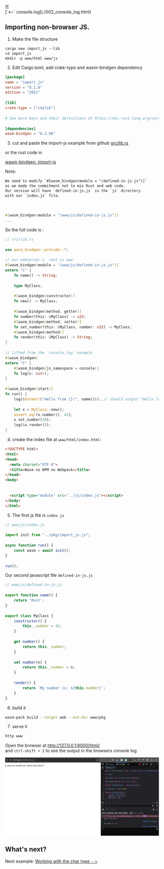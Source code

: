 <div class="navbar"><a class="openbtn" onclick="openNav()">&#9776;</a></div>
<main>
[`<--` console.log](./002_console_log.html)

## Importing non-browser JS.

1. Make the file structure

```
cargo new import_js --lib
cd import_js
mkdir -p www/html www/js
```

2. Edit Cargo.toml, add crate-type and wasm-bindgen dependency

```toml
[package]
name = "import_js"
version = "0.1.0"
edition = "2021"

[lib]
crate-type = ["cdylib"]

# See more keys and their definitions at https://doc.rust-lang.org/cargo/reference/manifest.html

[dependencies]
wasm-bindgen = "0.2.88"

```

3. cut and paste the import-js example from github [src/lib.rs](https://github.com/rustwasm/wasm-bindgen/blob/main/examples/import_js/crate/src/lib.rs)

or the rust code in 

[wasm-bindgen: import-js](https://rustwasm.github.io/wasm-bindgen/examples/import-js.html)

Note:

    We need to modify `#[wasm_bindgen(module = "/defined-in-js.js")]`
    as we made the commitment not to mix Rust and web code.
    Our version will have `defined-in-js.js` in the `js` directory
    with our `index.js` file. 

```rust


#[wasm_bindgen(module = "/www/js/defined-in-js.js")]
...
```

So the full code is :

```rust
// src/lib.rs

use wasm_bindgen::prelude::*;

// our webserver's  root is www
#[wasm_bindgen(module = "/www/js/defined-in-js.js")]
extern "C" {
    fn name() -> String;

    type MyClass;

    #[wasm_bindgen(constructor)]
    fn new() -> MyClass;

    #[wasm_bindgen(method, getter)]
    fn number(this: &MyClass) -> u32;
    #[wasm_bindgen(method, setter)]
    fn set_number(this: &MyClass, number: u32) -> MyClass;
    #[wasm_bindgen(method)]
    fn render(this: &MyClass) -> String;
}

// lifted from the `console_log` example
#[wasm_bindgen]
extern "C" {
    #[wasm_bindgen(js_namespace = console)]
    fn log(s: &str);
}

#[wasm_bindgen(start)]
fn run() {
    log(&format!("Hello from {}!", name())); // should output "Hello from Rust!"

    let x = MyClass::new();
    assert_eq!(x.number(), 42);
    x.set_number(10);
    log(&x.render());
}

```


4. create the index file at `www/html/index.html`:

```html
<!DOCTYPE html>
<html>
<head>
  <meta charset="UTF-8">
  <title>Wasm no NPM no Webpack</title>
</head>
<body>


  <script type="module" src="../js/index.js"></script>
</body>
</html>
```

5. The first js file is `index.js`


```javascript
// www/js/index.js

import init from "../pkg/import_js.js";

async function run() {
    const wasm = await init();
}

run();
```
Our second javascript file `defined-in-js.js`

```js
// www/js/defined-in-js.js

export function name() {
    return 'Rust';
}

export class MyClass {
    constructor() {
        this._number = 42;
    }

    get number() {
        return this._number;
    }

    set number(n) {
        return this._number = n;
    }

    render() {
        return `My number is: ${this.number}`;
    }
}

```

6. build it

```sh
wasm-pack build --target web --out-dir www/pkg
```

7. serve it

```sh
http www
```

Open the browser at http://127.0.0.1:8000/html/  
and `ctrl-shift + I` to see the output in the browsers console log

![importing non-browser Js](./pix/import_js.png)

## What's next?



Next example: [Working with the char type `-->`](./004_working_with_the_char_type.html)

  
</main>

<script src="https://lerina.github.io/js/toc.js"></script>
<script>
let anchor= document.createElement('a');
anchor.href="javascript:closeNav()"; //void(0)"; //anchor[0].onclick = closeNav();
anchor.className = "closebtn";  
anchor.innerHTML="&times;";
document.getElementById("TOC").prepend(anchor);

let navCrumbs= document.createElement('div');
navCrumbs.className = "hover-nav";
navCrumbs.innerHTML = `
<div class="hover-nav">
<ul>
<li><a href="../../../../index.html">⇦ home</a></li>
<li><a href="../index.html">hello_world</a></li>
</ul>
</div>`;
document.getElementById("TOC").prepend(navCrumbs); 
</script>
